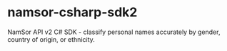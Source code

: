 # namsor-csharp-sdk2
NamSor API v2 C# SDK - classify personal names accurately by gender, country of origin, or ethnicity.

